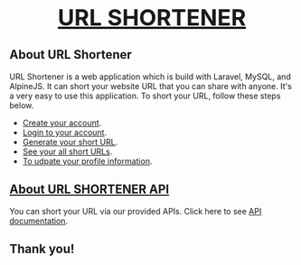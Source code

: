 <p align="center"><a href="https://shorturl.abdulmajid.dev" target="_blank" style="font-size: 40px; text-transform: uppercase;"><strong>URL Shortener</strong></a></p>

## About URL Shortener

URL Shortener is a web application which is build with Laravel, MySQL, and AlpineJS. It can short your website URL that you can share with anyone. It's a very easy to use this application. To short your URL, follow these steps below.

- [Create your account](https://shorturl.abdulmajid.dev/register).
- [Login to your account](https://shorturl.abdulmajid.dev/login).
- [Generate your short URL](https://shorturl.abdulmajid.dev/shorturls/create).
- [See your all short URLs](https://shorturl.abdulmajid.dev/shorturls).
- [To udpate your profile information](https://shorturl.abdulmajid.dev/profile).

## [About URL SHORTENER API](https://documenter.getpostman.com/view/17226874/2sA2r6XjNp)

You can short your URL via our provided APIs. Click here to see [API documentation](https://documenter.getpostman.com/view/17226874/2sA2r6XjNp).

## Thank you!